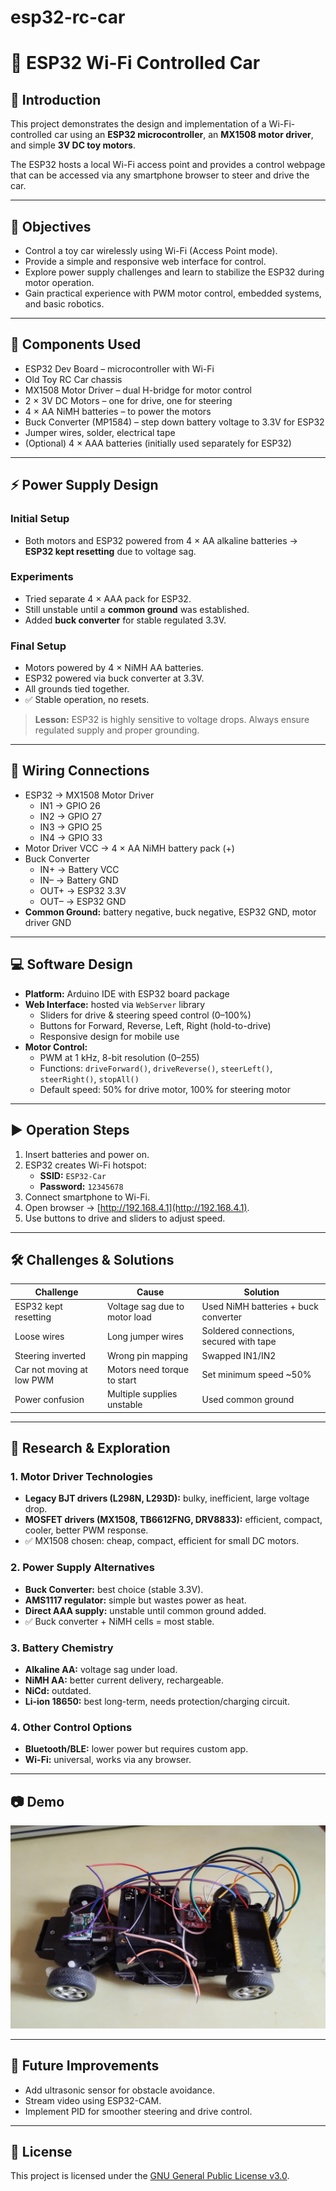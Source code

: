 # esp32-rc-car
# 🚗 ESP32 Wi-Fi Controlled Car

## 📌 Introduction
This project demonstrates the design and implementation of a Wi-Fi-controlled car using an **ESP32 microcontroller**, an **MX1508 motor driver**, and simple **3V DC toy motors**.  

The ESP32 hosts a local Wi-Fi access point and provides a control webpage that can be accessed via any smartphone browser to steer and drive the car.

---

## 🎯 Objectives
- Control a toy car wirelessly using Wi-Fi (Access Point mode).
- Provide a simple and responsive web interface for control.
- Explore power supply challenges and learn to stabilize the ESP32 during motor operation.
- Gain practical experience with PWM motor control, embedded systems, and basic robotics.

---

## 🔧 Components Used
- ESP32 Dev Board – microcontroller with Wi-Fi
- Old Toy RC Car chassis
- MX1508 Motor Driver – dual H-bridge for motor control
- 2 × 3V DC Motors – one for drive, one for steering
- 4 × AA NiMH batteries – to power the motors
- Buck Converter (MP1584) – step down battery voltage to 3.3V for ESP32
- Jumper wires, solder, electrical tape
- (Optional) 4 × AAA batteries (initially used separately for ESP32)

---

## ⚡ Power Supply Design
### Initial Setup
- Both motors and ESP32 powered from 4 × AA alkaline batteries → **ESP32 kept resetting** due to voltage sag.  

### Experiments
- Tried separate 4 × AAA pack for ESP32.  
- Still unstable until a **common ground** was established.  
- Added **buck converter** for stable regulated 3.3V.  

### Final Setup
- Motors powered by 4 × NiMH AA batteries.  
- ESP32 powered via buck converter at 3.3V.  
- All grounds tied together.  
- ✅ Stable operation, no resets.  

> **Lesson:** ESP32 is highly sensitive to voltage drops. Always ensure regulated supply and proper grounding.

---

## 🔌 Wiring Connections
- ESP32 → MX1508 Motor Driver  
  - IN1 → GPIO 26  
  - IN2 → GPIO 27  
  - IN3 → GPIO 25  
  - IN4 → GPIO 33  
- Motor Driver VCC → 4 × AA NiMH battery pack (+)  
- Buck Converter  
  - IN+ → Battery VCC  
  - IN– → Battery GND  
  - OUT+ → ESP32 3.3V  
  - OUT– → ESP32 GND  
- **Common Ground:** battery negative, buck negative, ESP32 GND, motor driver GND  

---

## 💻 Software Design
- **Platform:** Arduino IDE with ESP32 board package  
- **Web Interface:** hosted via `WebServer` library  
  - Sliders for drive & steering speed control (0–100%)  
  - Buttons for Forward, Reverse, Left, Right (hold-to-drive)  
  - Responsive design for mobile use  
- **Motor Control:**  
  - PWM at 1 kHz, 8-bit resolution (0–255)  
  - Functions: `driveForward()`, `driveReverse()`, `steerLeft()`, `steerRight()`, `stopAll()`  
  - Default speed: 50% for drive motor, 100% for steering motor  

---

## ▶️ Operation Steps
1. Insert batteries and power on.  
2. ESP32 creates Wi-Fi hotspot:  
   - **SSID:** `ESP32-Car`  
   - **Password:** `12345678`  
3. Connect smartphone to Wi-Fi.  
4. Open browser → [http://192.168.4.1](http://192.168.4.1).  
5. Use buttons to drive and sliders to adjust speed.  

---

## 🛠️ Challenges & Solutions
| Challenge | Cause | Solution |
|-----------|-------|----------|
| ESP32 kept resetting | Voltage sag due to motor load | Used NiMH batteries + buck converter |
| Loose wires | Long jumper wires | Soldered connections, secured with tape |
| Steering inverted | Wrong pin mapping | Swapped IN1/IN2 |
| Car not moving at low PWM | Motors need torque to start | Set minimum speed ~50% |
| Power confusion | Multiple supplies unstable | Used common ground |

---

## 🔬 Research & Exploration

### 1. Motor Driver Technologies
- **Legacy BJT drivers (L298N, L293D):** bulky, inefficient, large voltage drop.  
- **MOSFET drivers (MX1508, TB6612FNG, DRV8833):** efficient, compact, cooler, better PWM response.  
- ✅ MX1508 chosen: cheap, compact, efficient for small DC motors.  

### 2. Power Supply Alternatives
- **Buck Converter:** best choice (stable 3.3V).  
- **AMS1117 regulator:** simple but wastes power as heat.  
- **Direct AAA supply:** unstable until common ground added.  
- ✅ Buck converter + NiMH cells = most stable.  

### 3. Battery Chemistry
- **Alkaline AA:** voltage sag under load.  
- **NiMH AA:** better current delivery, rechargeable.  
- **NiCd:** outdated.  
- **Li-ion 18650:** best long-term, needs protection/charging circuit.  

### 4. Other Control Options
- **Bluetooth/BLE:** lower power but requires custom app.  
- **Wi-Fi:** universal, works via any browser.  

---

## 📷 Demo
![Image Alt](https://github.com/friendlyflame/esp32-rc-car/blob/06cc3d6c3b4a37498c5fda434adeef7fdd41e54e/esp32_car.jpeg)

---

## 🚀 Future Improvements
- Add ultrasonic sensor for obstacle avoidance.  
- Stream video using ESP32-CAM.  
- Implement PID for smoother steering and drive control.  

---

## 📜 License
This project is licensed under the [GNU General Public License v3.0](LICENSE).
